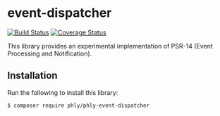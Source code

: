 # event-dispatcher

[![Build Status](https://secure.travis-ci.org/phly/phly-event-dispatcher.svg?branch=master)](https://secure.travis-ci.org/phly/phly-event-dispatcher)
[![Coverage Status](https://coveralls.io/repos/github/phly/phly-event-dispatcher/badge.svg?branch=master)](https://coveralls.io/github/phly/phly-event-dispatcher?branch=master)

This library provides an experimental implementation of PSR-14 (Event Processing
and Notification).

## Installation

Run the following to install this library:

```bash
$ composer require phly/phly-event-dispatcher
```
